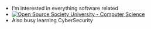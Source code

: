 - I’m interested in everything software related
- [![Open Source Society University - Computer Science](https://img.shields.io/badge/OSSU-computer--science-blue.svg)](https://github.com/ossu/computer-science)
- Also busy learning CyberSecurity
